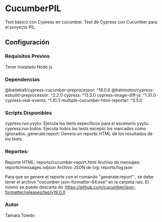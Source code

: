 # CucumberPIL
Test básico con Cypress en cucumber.
Test de Cypress con Cucumber para el proyecto PIL.

## Configuración

### Requisitos Previos

Tener instalado Node js 

### Dependencias
@badeball/cypress-cucumber-preprocessor: ^18.0.6
@bahmutov/cypress-esbuild-preprocessor: ^2.2.0
cypress: ^13.3.0
cypress-image-diff-js: ^1.31.0
cypress-real-events: ^1.10.3
multiple-cucumber-html-reporter: ^3.5.0

### Scripts Disponibles
cypress:run:yvytu: Ejecuta los tests específicos para el escenario yvytu.
cypress:run:todos: Ejecuta todos los tests excepto los marcados como ignorados.
generate:report: Genera un reporte HTML de los resultados de los tests.

### Reportes:

Reporte HTML: reports/cucumber-report.html
Archivo de mensajes: reports/messages.ndjson
Archivo JSON de log: reports/log.json

Para que se genere el reporte con el comando "generate:report" , se debe tener el archivo "cucumber-json-formatter-64.exe" en la carpeta raiz.
El mismo se puede descarta de :https://github.com/cucumber/json-formatter/releases/tag/v19.0.0


### Autor
Tamara Toledo

